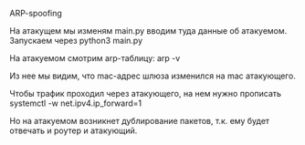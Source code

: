 ARP-spoofing

На атакущем мы изменям main.py вводим туда данные об атакуемом.
Запускаем через python3 main.py

На атакуемом смотрим arp-таблицу:
arp -v

Из нее мы видим, что mac-адрес шлюза изменился на mac атакующего.

Чтобы трафик проходил через атакующего, на нем нужно прописать
systemctl -w net.ipv4.ip_forward=1

Но на атакуемом возникнет дублирование пакетов, т.к. ему будет отвечать и роутер и атакующий.